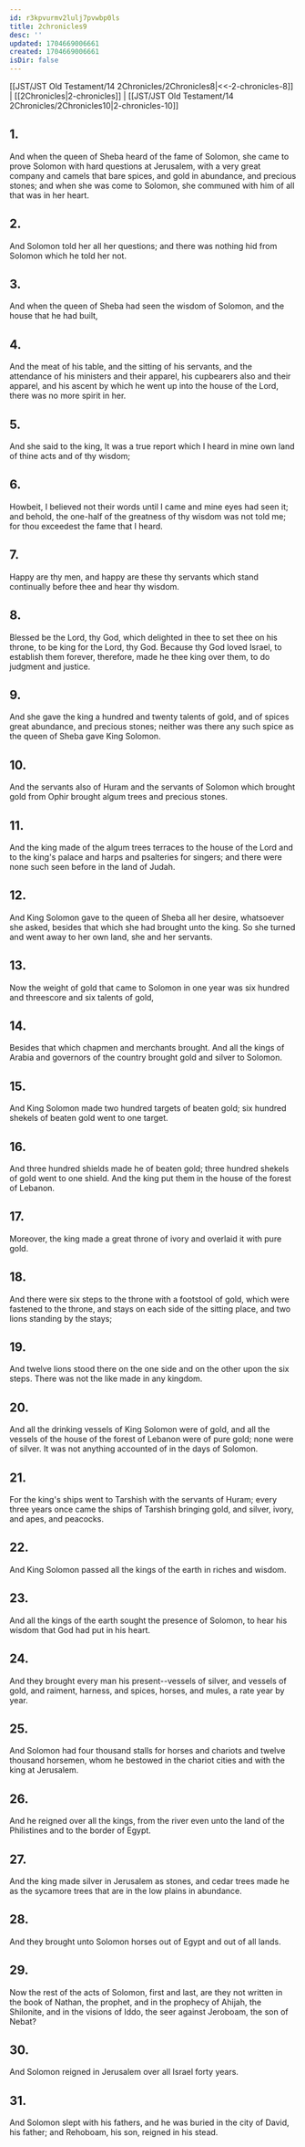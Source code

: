 ```yaml
---
id: r3kpvurmv2lulj7pvwbp0ls
title: 2chronicles9
desc: ''
updated: 1704669006661
created: 1704669006661
isDir: false
---
```

[[JST/JST Old Testament/14 2Chronicles/2Chronicles8|<<-2-chronicles-8]] | [[2Chronicles|2-chronicles]] | [[JST/JST Old Testament/14 2Chronicles/2Chronicles10|2-chronicles-10]]
## 1.
And when the queen of Sheba heard of the fame of Solomon, she came to prove Solomon with hard questions at Jerusalem, with a very great company and camels that bare spices, and gold in abundance, and precious stones; and when she was come to Solomon, she communed with him of all that was in her heart.
## 2.
And Solomon told her all her questions; and there was nothing hid from Solomon which he told her not.
## 3.
And when the queen of Sheba had seen the wisdom of Solomon, and the house that he had built,
## 4.
And the meat of his table, and the sitting of his servants, and the attendance of his ministers and their apparel, his cupbearers also and their apparel, and his ascent by which he went up into the house of the Lord, there was no more spirit in her.
## 5.
And she said to the king, It was a true report which I heard in mine own land of thine acts and of thy wisdom;
## 6.
Howbeit, I believed not their words until I came and mine eyes had seen it; and behold, the one-half of the greatness of thy wisdom was not told me; for thou exceedest the fame that I heard.
## 7.
Happy are thy men, and happy are these thy servants which stand continually before thee and hear thy wisdom.
## 8.
Blessed be the Lord, thy God, which delighted in thee to set thee on his throne, to be king for the Lord, thy God. Because thy God loved Israel, to establish them forever, therefore, made he thee king over them, to do judgment and justice.
## 9.
And she gave the king a hundred and twenty talents of gold, and of spices great abundance, and precious stones; neither was there any such spice as the queen of Sheba gave King Solomon.
## 10.
And the servants also of Huram and the servants of Solomon which brought gold from Ophir brought algum trees and precious stones.
## 11.
And the king made of the algum trees terraces to the house of the Lord and to the king\'s palace and harps and psalteries for singers; and there were none such seen before in the land of Judah.
## 12.
And King Solomon gave to the queen of Sheba all her desire, whatsoever she asked, besides that which she had brought unto the king. So she turned and went away to her own land, she and her servants.
## 13.
Now the weight of gold that came to Solomon in one year was six hundred and threescore and six talents of gold,
## 14.
Besides that which chapmen and merchants brought. And all the kings of Arabia and governors of the country brought gold and silver to Solomon.
## 15.
And King Solomon made two hundred targets of beaten gold; six hundred shekels of beaten gold went to one target.
## 16.
And three hundred shields made he of beaten gold; three hundred shekels of gold went to one shield. And the king put them in the house of the forest of Lebanon.
## 17.
Moreover, the king made a great throne of ivory and overlaid it with pure gold.
## 18.
And there were six steps to the throne with a footstool of gold, which were fastened to the throne, and stays on each side of the sitting place, and two lions standing by the stays;
## 19.
And twelve lions stood there on the one side and on the other upon the six steps. There was not the like made in any kingdom.
## 20.
And all the drinking vessels of King Solomon were of gold, and all the vessels of the house of the forest of Lebanon were of pure gold; none were of silver. It was not anything accounted of in the days of Solomon.
## 21.
For the king\'s ships went to Tarshish with the servants of Huram; every three years once came the ships of Tarshish bringing gold, and silver, ivory, and apes, and peacocks.
## 22.
And King Solomon passed all the kings of the earth in riches and wisdom.
## 23.
And all the kings of the earth sought the presence of Solomon, to hear his wisdom that God had put in his heart.
## 24.
And they brought every man his present\--vessels of silver, and vessels of gold, and raiment, harness, and spices, horses, and mules, a rate year by year.
## 25.
And Solomon had four thousand stalls for horses and chariots and twelve thousand horsemen, whom he bestowed in the chariot cities and with the king at Jerusalem.
## 26.
And he reigned over all the kings, from the river even unto the land of the Philistines and to the border of Egypt.
## 27.
And the king made silver in Jerusalem as stones, and cedar trees made he as the sycamore trees that are in the low plains in abundance.
## 28.
And they brought unto Solomon horses out of Egypt and out of all lands.
## 29.
Now the rest of the acts of Solomon, first and last, are they not written in the book of Nathan, the prophet, and in the prophecy of Ahijah, the Shilonite, and in the visions of Iddo, the seer against Jeroboam, the son of Nebat?
## 30.
And Solomon reigned in Jerusalem over all Israel forty years.
## 31.
And Solomon slept with his fathers, and he was buried in the city of David, his father; and Rehoboam, his son, reigned in his stead.

